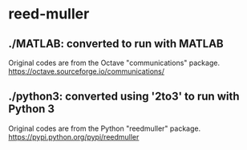 # reed-muller


## ./MATLAB: converted to run with MATLAB
Original codes are from the Octave "communications" package.
https://octave.sourceforge.io/communications/


## ./python3: converted using '2to3' to run with Python 3
Original codes are from the Python "reedmuller" package.
https://pypi.python.org/pypi/reedmuller
